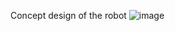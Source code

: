 
Concept design of the robot
![image](https://github.com/user-attachments/assets/fa94db45-36e7-449a-85a6-1a3e6c981a23)
